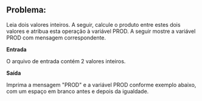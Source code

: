 ## Problema:

Leia dois valores inteiros. A seguir, calcule o produto entre estes dois valores e atribua esta operação à variável PROD. A seguir mostre a variável PROD com mensagem correspondente.   

**Entrada**

O arquivo de entrada contém 2 valores inteiros.

**Saída**

Imprima a mensagem "PROD" e a variável PROD conforme exemplo abaixo, com um espaço em branco antes e depois da igualdade.
